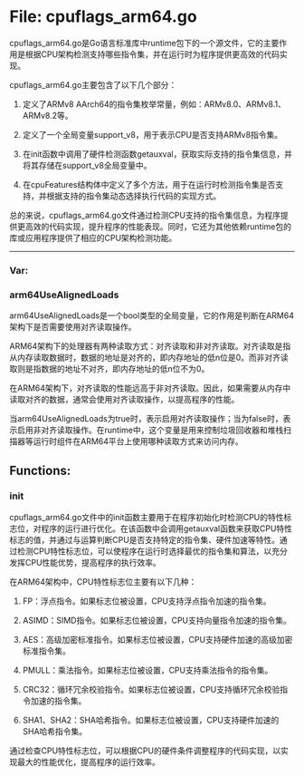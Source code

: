 # File: cpuflags_arm64.go

cpuflags_arm64.go是Go语言标准库中runtime包下的一个源文件，它的主要作用是根据CPU架构检测支持哪些指令集，并在运行时为程序提供更高效的代码实现。

cpuflags_arm64.go主要包含了以下几个部分：

1. 定义了ARMv8 AArch64的指令集枚举常量，例如：ARMv8.0、ARMv8.1、ARMv8.2等。

2. 定义了一个全局变量support_v8，用于表示CPU是否支持ARMv8指令集。

3. 在init函数中调用了硬件检测函数getauxval，获取实际支持的指令集信息，并将其存储在support_v8全局变量中。

4. 在cpuFeatures结构体中定义了多个方法，用于在运行时检测指令集是否支持，并根据支持的指令集动态选择执行代码的实现方式。

总的来说，cpuflags_arm64.go文件通过检测CPU支持的指令集信息，为程序提供更高效的代码实现，提升程序的性能表现。同时，它还为其他依赖runtime包的库或应用程序提供了相应的CPU架构检测功能。




---

### Var:

### arm64UseAlignedLoads

arm64UseAlignedLoads是一个bool类型的全局变量，它的作用是判断在ARM64架构下是否需要使用对齐读取操作。

ARM64架构下的处理器有两种读取方式：对齐读取和非对齐读取。对齐读取是指从内存读取数据时，数据的地址是对齐的，即内存地址的低n位是0。而非对齐读取则是指数据的地址不对齐，即内存地址的低n位不为0。

在ARM64架构下，对齐读取的性能远高于非对齐读取。因此，如果需要从内存中读取对齐的数据，通常会使用对齐读取操作，以提高程序的性能。

当arm64UseAlignedLoads为true时，表示启用对齐读取操作；当为false时，表示启用非对齐读取操作。在runtime中，这个变量是用来控制垃圾回收器和堆栈扫描器等运行时组件在ARM64平台上使用哪种读取方式来访问内存。



## Functions:

### init

cpuflags_arm64.go文件中的init函数主要用于在程序初始化时检测CPU的特性标志位，对程序的运行进行优化。在该函数中会调用getauxval函数来获取CPU特性标志的值，并通过与运算判断CPU是否支持特定的指令集、硬件加速等特性。通过检测CPU特性标志位，可以使程序在运行时选择最优的指令集和算法，以充分发挥CPU性能优势，提高程序的执行效率。

在ARM64架构中，CPU特性标志位主要有以下几种：

1. FP：浮点指令。如果标志位被设置，CPU支持浮点指令加速的指令集。

2. ASIMD：SIMD指令。如果标志位被设置，CPU支持向量指令加速的指令集。

3. AES：高级加密标准指令。如果标志位被设置，CPU支持硬件加速的高级加密标准指令集。

4. PMULL：乘法指令。如果标志位被设置，CPU支持乘法指令的指令集。

5. CRC32：循环冗余校验指令。如果标志位被设置，CPU支持循环冗余校验指令加速的指令集。

6. SHA1、SHA2：SHA哈希指令。如果标志位被设置，CPU支持硬件加速的SHA哈希指令集。

通过检查CPU特性标志位，可以根据CPU的硬件条件调整程序的代码实现，以实现最大的性能优化，提高程序的运行效率。



